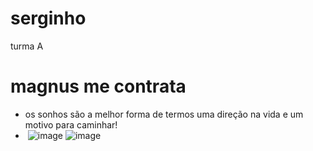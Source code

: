 # serginho
turma A
# magnus me contrata
* os sonhos são a melhor forma de termos uma direção na vida e um motivo para caminhar!
* ![]() ![image](https://github.com/sergin7/serginho/assets/145668426/6f45b9d2-afd8-4da3-9008-c14dbaeb7885)
![image](https://github.com/sergin7/serginho/assets/145668426/ca123bc2-3fb0-4cf5-aed2-011cae8fa399)

